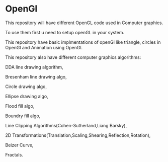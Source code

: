 # OpenGl
This repository will have different OpenGL code used in Computer graphics.

To use them first u need to setup openGL in your system.

This repository have basic implmentations of openGl like triangle, circles in OpenGl and Animation using OpenGl.

This repository also have different computer graphics algorithms:

DDA line drawing algorithm,

Bresenham line drawing algo,

Circle drawing algo,

Ellipse drawing algo,

Flood fill algo,

Boundry fill algo,

Line Clipping Algorithms(Cohen-Sutherland,Liang Barsky),

2D Transformations(Translation,Scaling,Shearing,Reflection,Rotation),

Beizer Curve,

Fractals.
